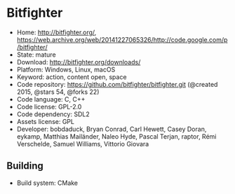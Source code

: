 # Bitfighter

- Home: http://bitfighter.org/, https://web.archive.org/web/20141227065326/http://code.google.com/p/bitfighter/
- State: mature
- Download: http://bitfighter.org/downloads/
- Platform: Windows, Linux, macOS
- Keyword: action, content open, space
- Code repository: https://github.com/bitfighter/bitfighter.git (@created 2015, @stars 54, @forks 22)
- Code language: C, C++
- Code license: GPL-2.0
- Code dependency: SDL2
- Assets license: GPL
- Developer: bobdaduck, Bryan Conrad, Carl Hewett, Casey Doran, eykamp, Matthias Mailänder, Naleo Hyde, Pascal Terjan, raptor, Rémi Verschelde, Samuel Williams, Vittorio Giovara

## Building

- Build system: CMake
